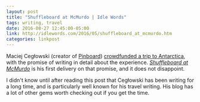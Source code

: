 ```yaml
---
layout: post
title: "Shuffleboard at McMurdo | Idle Words"
tags: writing, travel
date: 2016-08-27 12:45:00-05:00
link: http://idlewords.com/2016/05/shuffleboard_at_mcmurdo.htm
categories: linkpost
---
```


Maciej Cegłowski (creator of [Pinboard][1]) [crowdfunded a trip to Antarctica][2], with the promise of writing in detail about the experience. <cite>[Shuffleboard at McMurdo][3]</cite> is his first delivery on that promise, and it does not disappoint.

I didn't know until after reading this post that Cegłowski has been writing for a long time, and is particularly well known for his travel writing. His blog has a lot of other gems worth checking out if you get the time.

[1]:	http://pinboard.in
[2]:	https://www.kickstarter.com/projects/431908798/send-idle-words-to-antarctica
[3]:	http://idlewords.com/2016/05/shuffleboard_at_mcmurdo.htm